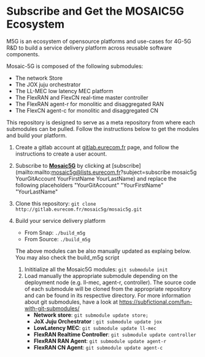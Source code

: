 # Subscribe and Get the MOSAIC5G Ecosystem  
M5G is an ecosystem of opensource platforms and use-cases for 4G-5G R&D to build a service delivery platform across reusable software components. 

Mosaic-5G is composed of the following submodules:

* The network Store 
* The JOX juju orchestrator
* The LL-MEC low latency MEC platform
* The FlexRAN and FlexCN real-time master controller
* The FlexRAN agent-r for monolitic and disaggregated RAN
* The FlexCN agent-c for  monolitic and disaggregated CN

This repository is designed to serve as a meta repository from where each 
submodules can be pulled. Follow the instructions below to get the modules and build your platform.


1. Create a gitlab account at [gitlab.eurecom.fr](http://gitlab.eurecom.fr) page, and follow the instructions to create a user acount.

1. Subscribe to [**Mosaic5G**](mailto:mosaic5g@lists.eurecom.fr) by clicking at [subscribe](mailto:mailto:mosaic5g@lists.eurecom.fr?subject=subscribe mosaic5g YourGitAccount YourFirstName YourLastName) and replace the following placeholders "YourGitAccount" "YourFirstName" "YourLastName"

1. Clone this repository:  `git clone http://gitlab.eurecom.fr/mosaic5g/mosaic5g.git`

1. Build your service delivery platform
    * From Snap: `./build_m5g `
    * From Source: `./build_m5g `



    The above modules can be also manually updated as explaing below. You may also check the build_m5g script 

    1. Inititialize all the Mosaic5G modules:  ```git submodule init``` 
    1. Load manually the appropriate submodule depending on the deployment node (e.g. ll-mec, agent-r, controller). The source code of each  submodule will be cloned from the appropriate repository and can be found in its respective directory. For more information about git submodules, have a look at https://subfictional.com/fun-with-git-submodules/
        * **Network store**:        ```git submodule update store; ```
        * **JoX Juju Orchestrator** : ```git submodule update jox ```
        * **LowLatency MEC**:  ```git submodule update ll-mec```
        * **FlexRAN Realtime Controller**: ```git submodule update controller```
        * **FlexRAN RAN Agent**: ```git submodule update agent-r```
        * **FlexRAN CN Agent**: ```git submodule update agent-c```
